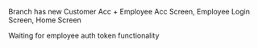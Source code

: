 Branch has new Customer Acc + Employee Acc Screen, Employee Login Screen, Home Screen

Waiting for employee auth token functionality 

